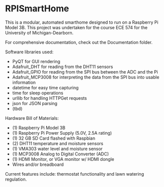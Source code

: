 # RPISmartHome
This is a modular, automated smarthome designed to run on a Raspberry Pi Model 3B. This project was undertaken for the course ECE 574 for the University of Michigan-Dearborn.

For comprehensive documentation, check out the Documentation folder.

Software libraries used:
- PyQT for GUI rendering
- Adafruit_DHT for reading from the DHT11 sensors
- Adafruit_GPIO for reading from the SPI bus between the ADC and the Pi
- Adafruit_MCP3008 for interpreting the data from the SPI bus into usable information
- datetime for easy time capturing
- time for sleep operations
- urllib for handling HTTPGet requests
- json for JSON parsing
- (tbd)

Hardware Bill of Materials:
- (1) Raspberry Pi Model 3B 
- (1) Raspberry Pi Power Supply (5.0V, 2.5A rating)
- (1) 32 GB SD Card flashed with Raspbian
- (2) DHT11 temperature and moisture sensors
- (1) VMA303 water level and moisture sensor
- (1) MCP3008 Analog to Digital Converter (ADC)
- (1) HDMI Monitor, or VGA monitor w/ HDMI dongle
- Wires and/or breadboard

Current features include: thermostat functionality and lawn watering regulation.
